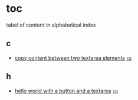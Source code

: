# toc
tabel of content in alphabetical index


## c
+ [copy content between two textarea elements](0001.js)
[`cp`](https://codepen.io/6unpnp/pen/NWzPVPa?editors=0010)


## h
+ [hello world with a button and a textarea](0000.js)
[`cp`](https://codepen.io/6unpnp/pen/BaVyeBW?editors=0010)


